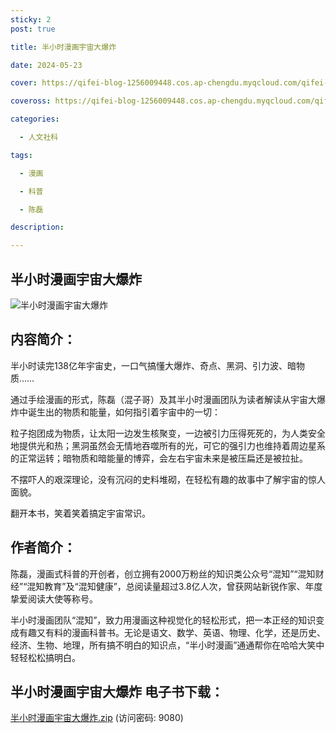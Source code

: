 ```yaml
---
sticky: 2
post: true

title: 半小时漫画宇宙大爆炸

date: 2024-05-23

cover: https://qifei-blog-1256009448.cos.ap-chengdu.myqcloud.com/qifei-blog/6634a1c90ea9cb140371b2f4.jpg

coveross: https://qifei-blog-1256009448.cos.ap-chengdu.myqcloud.com/qifei-blog/6634a1c90ea9cb140371b2f4.jpg

categories:

  - 人文社科

tags:

  - 漫画 

  - 科普 

  - 陈磊

description: 

---
```




## 半小时漫画宇宙大爆炸 

![半小时漫画宇宙大爆炸 ](https://qifei-blog-1256009448.cos.ap-chengdu.myqcloud.com/qifei-blog/6634a1c90ea9cb140371b2f4.jpg)

## 内容简介：

半小时读完138亿年宇宙史，一口气搞懂大爆炸、奇点、黑洞、引力波、暗物质……

通过手绘漫画的形式，陈磊（混子哥）及其半小时漫画团队为读者解读从宇宙大爆炸中诞生出的物质和能量，如何指引着宇宙中的一切：

粒子抱团成为物质，让太阳一边发生核聚变，一边被引力压得死死的，为人类安全地提供光和热；黑洞虽然会无情地吞噬所有的光，可它的强引力也维持着周边星系的正常运转；暗物质和暗能量的博弈，会左右宇宙未来是被压扁还是被拉扯。

不摆吓人的艰深理论，没有沉闷的史料堆砌，在轻松有趣的故事中了解宇宙的惊人面貌。

翻开本书，笑着笑着搞定宇宙常识。

## 作者简介：

陈磊，漫画式科普的开创者，创立拥有2000万粉丝的知识类公众号“混知”“混知财经”“混知教育”及“混知健康”，总阅读量超过3.8亿人次，曾获网站新锐作家、年度挚爱阅读大使等称号。

半小时漫画团队“混知”，致力用漫画这种视觉化的轻松形式，把一本正经的知识变成有趣又有料的漫画科普书。无论是语文、数学、英语、物理、化学，还是历史、经济、生物、地理，所有搞不明白的知识点，“半小时漫画”通通帮你在哈哈大笑中轻轻松松搞明白。

## 半小时漫画宇宙大爆炸 电子书下载：

<a href="https://url54.ctfile.com/f/18000254-1226183182-41efcb?p=9080" target="_blank" rel="noopener">半小时漫画宇宙大爆炸.zip</a> (访问密码: 9080)



                    